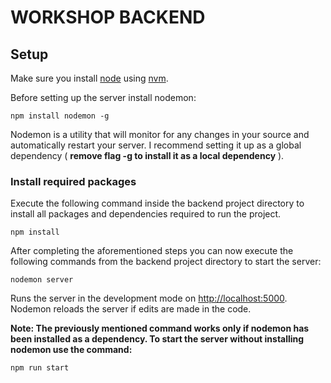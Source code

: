 # WORKSHOP BACKEND

## Setup

Make sure you install [node](https://nodejs.org/en/download/) using [nvm](https://github.com/nvm-sh/nvm/).

Before setting up the server install nodemon:

`npm install nodemon -g`

Nodemon is a utility that will monitor for any changes in your source and automatically restart your server. I recommend setting it up as a global dependency (  **remove flag -g to install it as a local dependency** ).

### Install required packages

Execute the following command inside the backend project directory to install all packages and dependencies required to run the project.

`npm install`

After completing the aforementioned steps you can now execute the following commands from the backend project directory to start the server:

`nodemon server`

Runs the server in the development mode on [http://localhost:5000](http://localhost:5000).
Nodemon reloads the server if edits are made in the code.

**Note: The previously mentioned command works only if nodemon has been installed as a dependency. To start the server without installing nodemon use the command:**

`npm run start`
